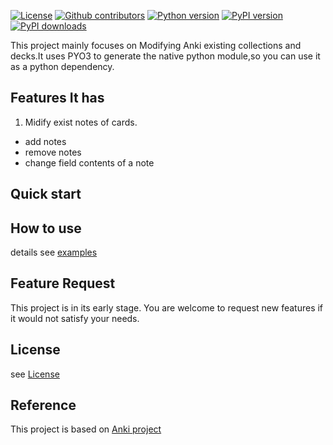 [![License](https://img.shields.io/github/license/dobefore/edit_anki)](https://github.com/dobefore/edit_anki/blob/master/LINCENSE)
[![Github contributors](https://img.shields.io/github/contributors/dobefore/edit_anki?label=github%20contributors)](https://github.com/dobefore/edit_anki/graphs/contributors)
[](https://img.shields.io/github/last-commit/dobefore/edit_anki)
[](https://img.shields.io/github/v/release/dobefore/edit_anki)
[![Python version](https://img.shields.io/pypi/pyversions/edit_anki)](https://github.com/dobefore/edit_anki/blob/develop/pyproject.toml)
[![PyPI version](https://img.shields.io/pypi/v/edit_anki?label=pypi%20version)](https://pypi.org/project/edit_anki)
[![PyPI downloads](https://img.shields.io/pypi/dm/edit_anki?label=pypi%20downloads)](https://pypi.org/project/edit_anki)


This project mainly focuses on Modifying Anki existing collections and decks.It uses PYO3 to generate the native python module,so you can use it as a python dependency. 

## Features It has
1. Midify exist notes of cards.
- add notes
- remove notes
- change field contents of a note
## Quick start

## How to use
details see [examples](examples)
## Feature Request
This project is in its early stage. You are welcome to request new features if it would not
satisfy your needs. 

## License
see [License](LICENSE)
## Reference
This project is based on [Anki project](https://github.com/ankitects/anki)

